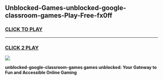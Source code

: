 
## Unblocked-Games-unblocked-google-classroom-games-Play-Free-fx0ff
<h3>
<a href="https://premium76.site?title=unblocked-google-classroom-games&ref=18A1">CLICK TO PLAY</a></h3>
<hr>

<h3>
<a href="https://premium76.site?title=unblocked-google-classroom-games&ref=18A1">CLICK 2 PLAY</a>
  
</h3>

<a href="https://premium76.site?title=unblocked-google-classroom-games&ref=18A1"><img src="https://clearcache.store/games.png"></a>


**unblocked-google-classroom-games games unblocked: Your Gateway to Fun and Accessible Online Gaming**
